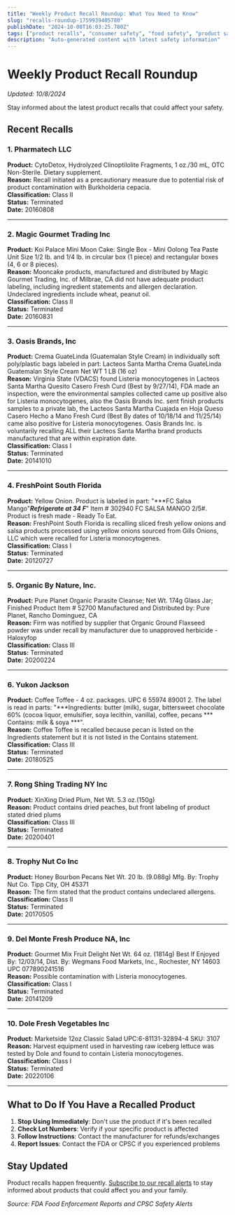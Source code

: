 ```yaml
---
title: "Weekly Product Recall Roundup: What You Need to Know"
slug: "recalls-roundup-1759939405780"
publishDate: "2024-10-08T16:03:25.780Z"
tags: ["product recalls", "consumer safety", "food safety", "product safety"]
description: "Auto-generated content with latest safety information"
---
```


# Weekly Product Recall Roundup

*Updated: 10/8/2024*

Stay informed about the latest product recalls that could affect your safety.

## Recent Recalls


### 1. Pharmatech LLC
**Product:** CytoDetox, Hydrolyzed Clinoptilolite Fragments, 1 oz./30 mL, OTC Non-Sterile.  Dietary supplement.  
**Reason:** Recall initiated as a precautionary measure due to potential risk of product contamination with Burkholderia cepacia.  
**Classification:** Class II  
**Status:** Terminated  
**Date:** 20160808

---

### 2. Magic Gourmet Trading Inc
**Product:** Koi Palace Mini Moon Cake: Single Box - Mini Oolong Tea Paste  Unit Size 1/2 lb. and 1/4 lb. in circular box (1 piece) and rectangular boxes (4, 6 or 8 pieces).  
**Reason:** Mooncake products, manufactured and distributed by Magic Gourmet Trading, Inc. of Milbrae, CA did not have adequate product labeling, including ingredient statements and allergen declaration. Undeclared ingredients include wheat, peanut oil.  
**Classification:** Class II  
**Status:** Terminated  
**Date:** 20160831

---

### 3. Oasis Brands, Inc
**Product:** Crema GuateLinda (Guatemalan Style Cream) in individually soft poly/plastic bags labeled in part: Lacteos Santa Martha Crema GuateLinda Guatemalan Style Cream Net WT 1 LB (16 oz)  
**Reason:** Virginia State (VDACS) found Listeria monocytogenes in Lacteos Santa Martha Quesito Casero Fresh Curd (Best by 9/27/14), FDA made an inspection, were the environmental samples collected came up positive also for Listeria monocytogenes, also the Oasis Brands Inc. sent finish products samples to a private lab, the Lacteos Santa Martha Cuajada en Hoja Queso Casero Hecho a Mano Fresh Curd (Best By dates of 10/18/14 and 11/25/14) came also positive for Listeria monocytogenes.  Oasis Brands Inc.  is voluntarily recalling ALL their Lacteos Santa Martha brand products manufactured that are within expiration date.  
**Classification:** Class I  
**Status:** Terminated  
**Date:** 20141010

---

### 4. FreshPoint South Florida
**Product:** Yellow Onion.  Product is labeled in part:  "***FC Salsa Mango"***Refrigerate at 34 F***"      Item #   302940 FC SALSA MANGO 2/5#.        Product is fresh made - Ready To Eat.  
**Reason:** FreshPoint South Florida is recalling sliced fresh yellow onions and salsa products processed using yellow onions sourced from Gills Onions, LLC which were recalled for Listeria monocytogenes.  
**Classification:** Class I  
**Status:** Terminated  
**Date:** 20120727

---

### 5. Organic By Nature, Inc.
**Product:** Pure Planet Organic Parasite Cleanse;  Net Wt. 174g Glass Jar;  Finished Product Item # 52700    Manufactured and Distributed by:  Pure Planet,  Rancho Dominguez, CA  
**Reason:** Firm was notified by supplier that Organic Ground Flaxseed powder was under recall by manufacturer due to unapproved herbicide - Haloxyfop  
**Classification:** Class III  
**Status:** Terminated  
**Date:** 20200224

---

### 6. Yukon Jackson
**Product:** Coffee Toffee - 4 oz. packages. UPC 6 55974 89001 2.    The label is read in parts: "***Ingredients: butter (milk), sugar, bittersweet chocolate 60% (cocoa liquor, emulsifier, soya lecithin, vanilla), coffee, pecans *** Contains: milk & soya ***".  
**Reason:** Coffee Toffee is recalled because pecan is listed on the Ingredients statement but it is not listed in the Contains statement.  
**Classification:** Class III  
**Status:** Terminated  
**Date:** 20180525

---

### 7. Rong Shing Trading NY Inc
**Product:** XinXing Dried Plum, Net Wt. 5.3 oz.(150g)  
**Reason:** Product contains dried peaches, but front labeling of product stated dried plums  
**Classification:** Class III  
**Status:** Terminated  
**Date:** 20200401

---

### 8. Trophy Nut Co Inc
**Product:** Honey Bourbon Pecans Net Wt. 20 lb. (9.088g) Mfg. By: Trophy Nut Co. Tipp City, OH 45371  
**Reason:** The firm stated that the product contains undeclared allergens.  
**Classification:** Class II  
**Status:** Terminated  
**Date:** 20170505

---

### 9. Del Monte Fresh Produce NA, Inc
**Product:** Gourmet Mix Fruit Delight Net Wt. 64 oz. (1814g) Best If Enjoyed By: 12/03/14, Dist. By: Wegmans Food Markets, Inc., Rochester, NY 14603 UPC 077890241516  
**Reason:** Possible contamination with Listeria monocytogenes.  
**Classification:** Class I  
**Status:** Terminated  
**Date:** 20141209

---

### 10. Dole Fresh Vegetables Inc
**Product:** Marketside 12oz Classic Salad  UPC:6-81131-32894-4  SKU: 3107  
**Reason:** Harvest equipment used in harvesting raw iceberg lettuce was tested by  Dole and found to contain Listeria monocytogenes.  
**Classification:** Class I  
**Status:** Terminated  
**Date:** 20220106

---


## What to Do If You Have a Recalled Product

1. **Stop Using Immediately**: Don't use the product if it's been recalled
2. **Check Lot Numbers**: Verify if your specific product is affected
3. **Follow Instructions**: Contact the manufacturer for refunds/exchanges
4. **Report Issues**: Contact the FDA or CPSC if you experienced problems

## Stay Updated

Product recalls happen frequently. [Subscribe to our recall alerts](#newsletter) to stay informed about products that could affect you and your family.

*Source: FDA Food Enforcement Reports and CPSC Safety Alerts*